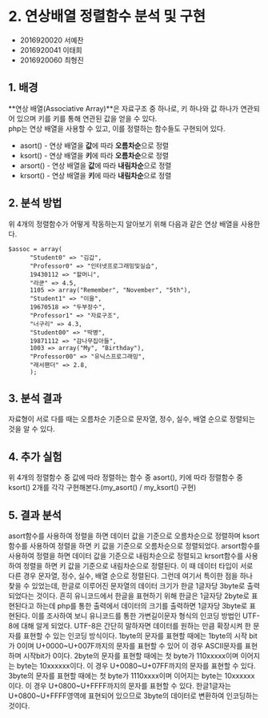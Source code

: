 # 2. 연상배열 정렬함수 분석 및 구현
* 2016920020 서예찬
* 2016920041 이태희
* 2016920060 최형진
## 1. 배경
**연상 배열(Associative Array)**은  자료구조 중 하나로, 키 하나와 값 하나가 연관되어 있으며 키를  키를 통해 연관된 값을 얻을 수 있다.  
php는 연상 배열을 사용할 수 있고, 이를 정렬하는 함수들도 구현되어 있다.
* asort() - 연상 배열을 **값**에 따라 **오름차순**으로 정렬
* ksort() - 연상 배열을 **키**에 따라 **오름차순**으로 정렬
* arsort() - 연상 배열을 **값**에 따라 **내림차순**으로 정렬
* krsort() - 연상 배열을 **키**에 따라 **내림차순**으로 정렬
## 2. 분석 방법
위 4개의 정렬함수가 어떻게 작동하는지 알아보기 위해 다음과 같은 연상 배열을 사용한다.
```
$assoc = array(
	  "Student0" => "김갑",
	  "Professor0" => "인터넷프로그래밍및실습",
	  19430112 => "할머니",
	  "라쿤" => 4.5,
	  1105 => array("Remember", "November", "5th"),
	  "Student1" => "이을",
	  19670518 => "두부장수",
	  "Professor1" => "자료구조",
	  "너구리" => 4.3,
	  "Student00" => "박병",
	  19871112 => "감나무집아들",
	  1003 => array("My", "Birthday"),
	  "Professor00" => "유닉스프로그래밍",
	  "래서팬더" => 2.8,
	  );
```
## 3. 분석 결과
자료형이 서로 다를 때는 오름차순 기준으로 문자열, 정수, 실수, 배열 순으로 정렬되는 것을 알 수 있다.
## 4. 추가 실험
위 4개의 정렬함수 중 값에 따라 정렬하는 함수 중 asort(), 키에 따라 정렬함수 중 ksort() 2개를 각각 구현해본다.(my_asort() / my_ksort() 구현)
## 5. 결과 분석
asort함수를 사용하여 정렬을 하면 데이터 값을 기준으로 오름차순으로 정렬하며
ksort함수를 사용하여 정렬을 하면 키 값을 기준으로 오름차순으로 정렬되었다.
arsort함수를 사용하여 정렬을 하면 데이터 값을 기준으로 내림차순으로 정렬되고
krsort함수를 사용하여 정렬을 하면 키 값을 기준으로 내림차순으로 정렬된다.
이 때 데이터 타입이 서로 다른 경우 문자열, 정수, 실수, 배열 순으로 정렬된다.
  그런데 여기서 특이한 점을 하나 찾을 수 있었는데, 한글로 이루어진 문자열의 데이터 크기가 한글 1글자당 3byte로 출력되었다는 것이다. 흔히 유니코드에서 한글을 표현하기 위해 한글은 1글자당 2byte로 표현된다고 하는데 php를 통한 출력에서 데이터의 크기를 출력하면 1글자당 3byte로 표현된다. 이를 조사하여 보니 유니코드를 통한 가변길이문자 형식의 인코딩 방법인 UTF-8에 대해 알게 되었다.
  UTF-8은 간단히 말하자면 데이터를 원하는 만큼 확장시켜 한 문자를 표현할 수 있는 인코딩 방식이다. 1byte의 문자를 표현할 때에는 1byte의 시작 bit가 0이며 U+0000~U+007F까지의 문자를 표현할 수 있어 이 경우 ASCII문자를 표현하며 시작bit가 0이다.
2byte의 문자를 표현할 때에는 첫 byte가 110xxxxx이며 이어지는 byte는 10xxxxxx이다. 이 경우 U+0080~U+07FF까지의 문자를 표현할 수 있다.
3byte의 문자를 표현할 때에는 첫 byte가 1110xxxx이며 이어지는 byte는 10xxxxxx이다. 이 경우 U+0800~U+FFFF까지의 문자를 표현할 수 있다. 한글1글자는 U+0800~U+FFFF영역에 표현되어 있으므로 3byte의 데이터로 변환하여 인코딩하는 것이다.

